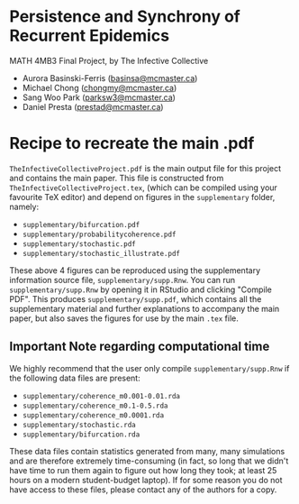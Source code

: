 # Persistence and Synchrony of Recurrent Epidemics
MATH 4MB3 Final Project, by The Infective Collective
* Aurora Basinski-Ferris (basinsa@mcmaster.ca)
* Michael Chong (chongmy@mcmaster.ca)
* Sang Woo Park (parksw3@mcmaster.ca)
* Daniel Presta (prestad@mcmaster.ca)

# Recipe to recreate the main .pdf

`TheInfectiveCollectiveProject.pdf` is the main output file for this project and contains the main paper.
This file is constructed from `TheInfectiveCollectiveProject.tex`, (which can be compiled using your favourite TeX editor) and depend on figures in the `supplementary` folder, namely:
* `supplementary/bifurcation.pdf`
* `supplementary/probabilitycoherence.pdf`
* `supplementary/stochastic.pdf`
* `supplementary/stochastic_illustrate.pdf`

These above 4 figures can be reproduced using the supplementary information source file, `supplementary/supp.Rnw`.
You can run `supplementary/supp.Rnw` by opening it in RStudio and clicking "Compile PDF". This produces `supplementary/supp.pdf`, which contains all the supplementary material and further explanations to accompany the main paper, but also saves the figures for use by the main `.tex` file.

## Important Note regarding computational time
 We highly recommend that the user only compile `supplementary/supp.Rnw` if the following data files are present:
 * `supplementary/coherence_m0.001-0.01.rda`
 * `supplementary/coherence_m0.1-0.5.rda`
 * `supplementary/coherence_m0.0001.rda`
 * `supplementary/stochastic.rda`
 * `supplementary/bifurcation.rda`

 These data files contain statistics generated from many, many simulations and are therefore extremely time-consuming (in fact, so long that we didn't have time to run them again to figure out how long they took; at least 25 hours on a modern student-budget laptop).  If for some reason you do not have access to these files, please contact any of the authors for a copy.
